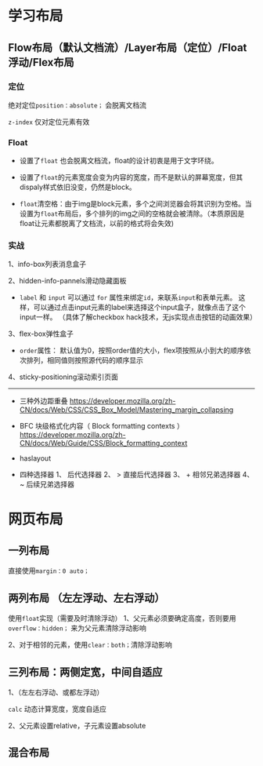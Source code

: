 # 学习布局
## Flow布局（默认文档流）/Layer布局（定位）/Float浮动/Flex布局

### 定位
绝对定位`position：absolute；`  会脱离文档流

`z-index` 仅对定位元素有效

### Float
* 设置了`float` 也会脱离文档流，float的设计初衷是用于文字环绕。

* 设置了`float`的元素宽度会变为内容的宽度，而不是默认的屏幕宽度，但其dispaly样式依旧没变，仍然是block。

* `float`清空格：由于img是block元素，多个<img>之间浏览器会将其识别为空格。当设置为`float`布局后，多个排列的img之间的空格就会被清除。（本质原因是float让元素都脱离了文档流，以前的格式将会失效)



### 实战
1、info-box列表消息盒子    

2、hidden-info-pannels滑动隐藏面板  

* `label` 和 `input` 可以通过 `for` 属性来绑定`id`，来联系`input`和表单元素。
 这样，可以通过点击input元素的label来选择这个input盒子，就像点击了这个input一样。
 （具体了解checkbox hack技术，无js实现点击按钮的动画效果）
 


3、flex-box弹性盒子
* `order`属性： 默认值为0，按照order值的大小，flex项按照从小到大的顺序依次排列，相同值则按照源代码的顺序显示

4、sticky-positioning滚动索引页面

********************
* 三种外边距重叠
https://developer.mozilla.org/zh-CN/docs/Web/CSS/CSS_Box_Model/Mastering_margin_collapsing

* BFC 块级格式化内容（ Block formatting contexts ）
https://developer.mozilla.org/zh-CN/docs/Web/Guide/CSS/Block_formatting_context

* haslayout
 

* 四种选择器
1、 后代选择器
2、 > 直接后代选择器
3、 + 相邻兄弟选择器
4、 ~ 后续兄弟选择器


# 网页布局
## 一列布局
直接使用`margin：0 auto；`

## 两列布局 （左左浮动、左右浮动）
使用`float`实现（需要及时清除浮动）
1、父元素必须要确定高度，否则要用`overflow：hidden；` 来为父元素清除浮动影响

2、对于相邻的元素，使用`clear：both；`清除浮动影响

## 三列布局：两侧定宽，中间自适应
1、（左左右浮动、或都左浮动）

`calc` 动态计算宽度，宽度自适应

2、父元素设置relative，子元素设置absolute


## 混合布局



